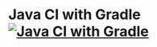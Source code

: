 # Java CI with Gradle [![Java CI with Gradle](https://github.com/ischeglov/HW_selenide/actions/workflows/gradle.yml/badge.svg)](https://github.com/ischeglov/HW_selenide/actions/workflows/gradle.yml)
